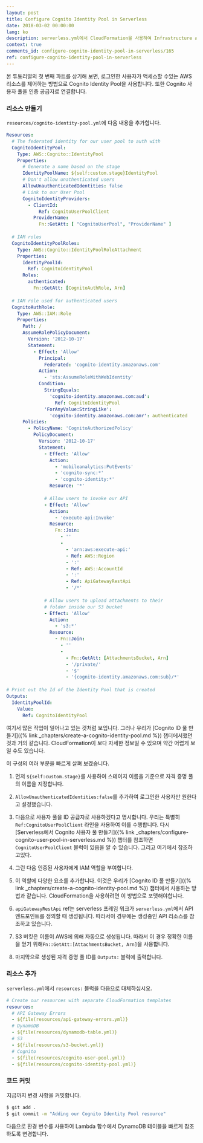 ```yaml
---
layout: post
title: Configure Cognito Identity Pool in Serverless
date: 2018-03-02 00:00:00
lang: ko
description: serverless.yml에서 CloudFormation을 사용하여 Infrastructure as Code 패턴으로 사용하여 Cognito Identity 풀을 정의할 수 있습니다. 우리는 사용자 풀을 Cognito Identity Provider로 설정하려고합니다. S3 Bucket 및 API Gateway 엔드 포인트에 대한 액세스를 허용하는 정책으로 Auth Role을 정의하십시오. 
context: true
comments_id: configure-cognito-identity-pool-in-serverless/165
ref: configure-cognito-identity-pool-in-serverless
---
```


본 튜토리얼의 첫 번째 파트를 상기해 보면, 로그인한 사용자가 액세스할 수있는 AWS 리소스를 제어하는 방법으로 Cognito Identity Pool을 사용합니다. 또한 Cognito 사용자 풀을 인증 공급자로 연결합니다.

### 리소스 만들기

<img class="code-marker" src="/assets/s.png" />`resources/cognito-identity-pool.yml`에 다음 내용을 추가합니다.

``` yml
Resources:
  # The federated identity for our user pool to auth with
  CognitoIdentityPool:
    Type: AWS::Cognito::IdentityPool
    Properties:
      # Generate a name based on the stage
      IdentityPoolName: ${self:custom.stage}IdentityPool
      # Don't allow unathenticated users
      AllowUnauthenticatedIdentities: false
      # Link to our User Pool
      CognitoIdentityProviders:
        - ClientId:
            Ref: CognitoUserPoolClient
          ProviderName:
            Fn::GetAtt: [ "CognitoUserPool", "ProviderName" ]
            
  # IAM roles
  CognitoIdentityPoolRoles:
    Type: AWS::Cognito::IdentityPoolRoleAttachment
    Properties:
      IdentityPoolId:
        Ref: CognitoIdentityPool
      Roles:
        authenticated:
          Fn::GetAtt: [CognitoAuthRole, Arn]
          
  # IAM role used for authenticated users
  CognitoAuthRole:
    Type: AWS::IAM::Role
    Properties:
      Path: /
      AssumeRolePolicyDocument:
        Version: '2012-10-17'
        Statement:
          - Effect: 'Allow'
            Principal:
              Federated: 'cognito-identity.amazonaws.com'
            Action:
              - 'sts:AssumeRoleWithWebIdentity'
            Condition:
              StringEquals:
                'cognito-identity.amazonaws.com:aud':
                  Ref: CognitoIdentityPool
              'ForAnyValue:StringLike':
                'cognito-identity.amazonaws.com:amr': authenticated
      Policies:
        - PolicyName: 'CognitoAuthorizedPolicy'
          PolicyDocument:
            Version: '2012-10-17'
            Statement:
              - Effect: 'Allow'
                Action:
                  - 'mobileanalytics:PutEvents'
                  - 'cognito-sync:*'
                  - 'cognito-identity:*'
                Resource: '*'
              
              # Allow users to invoke our API
              - Effect: 'Allow'
                Action:
                  - 'execute-api:Invoke'
                Resource:
                  Fn::Join:
                    - ''
                    -
                      - 'arn:aws:execute-api:'
                      - Ref: AWS::Region
                      - ':'
                      - Ref: AWS::AccountId
                      - ':'
                      - Ref: ApiGatewayRestApi
                      - '/*'
              
              # Allow users to upload attachments to their
              # folder inside our S3 bucket
              - Effect: 'Allow'
                Action:
                  - 's3:*'
                Resource:
                  - Fn::Join:
                    - ''
                    -
                      - Fn::GetAtt: [AttachmentsBucket, Arn]
                      - '/private/'
                      - '$'
                      - '{cognito-identity.amazonaws.com:sub}/*'
  
# Print out the Id of the Identity Pool that is created
Outputs:
  IdentityPoolId:
    Value:
      Ref: CognitoIdentityPool
```

여기서 많은 작업이 일어나고 있는 것처럼 보입니다. 그러나 우리가 [Cognito ID 풀 만들기]({% link _chapters/create-a-cognito-identity-pool.md %}) 챕터에서했던 것과 거의 같습니다. CloudFormation이 보다 자세한 정보일 수 있으며 약간 어렵게 보일 수도 있습니다.

이 구성의 여러 부분을 빠르게 살펴 보겠습니다.

1. 먼저 `${self:custom.stage}`를 사용하여 스테이지 이름을 기준으로 자격 증명 풀의 이름을 지정합니다.

2. `AllowUnauthenticatedIdentities:false`를 추가하여 로그인한 사용자만 원한다고 설정했습니다.

3. 다음으로 사용자 풀을 ID 공급자로 사용하겠다고 명시합니다. 우리는 특별히 `Ref:CognitoUserPoolClient` 라인을 사용하여 이를 수행합니다. 다시 [Serverless에서 Cognito 사용자 풀 만들기]({% link _chapters/configure-cognito-user-pool-in-serverless.md %}) 챕터를 참조하면 `CognitoUserPoolClient` 블럭이 있음을 알 수 있습니다. 그리고 여기에서 참조하고있다.

4. 그런 다음 인증된 사용자에게 IAM 역할을 부여합니다.

5. 이 역할에 다양한 요소를 추가합니다. 이것은 우리가 [Cognito ID 풀 만들기]({% link _chapters/create-a-cognito-identity-pool.md %}) 챕터에서 사용하는 방법과 같습니다. CloudFormation을 사용하려면 이 방법으로 포맷해야합니다.

6. `apiGatewayRestApi` ref는 serverless 프레임 워크가 `serverless.yml`에서 API 엔드포인트를 정의할 때 생성됩니다. 따라서이 경우에는 생성중인 API 리소스를 참조하고 있습니다.

7. S3 버킷은 이름이 AWS에 의해 자동으로 생성됩니다. 따라서 이 경우 정확한 이름을 얻기 위해`Fn::GetAtt:[AttachmentsBucket, Arn]`을 사용합니다.

8. 마지막으로 생성된 자격 증명 풀 ID를 `Outputs:` 블럭에 출력합니다.

### 리소스 추가

<img class="code-marker" src="/assets/s.png" />`serverless.yml`에서 `resources:` 블럭을 다음으로 대체하십시오.

``` yml
# Create our resources with separate CloudFormation templates
resources:
  # API Gateway Errors
  - ${file(resources/api-gateway-errors.yml)}
  # DynamoDB
  - ${file(resources/dynamodb-table.yml)}
  # S3
  - ${file(resources/s3-bucket.yml)}
  # Cognito
  - ${file(resources/cognito-user-pool.yml)}
  - ${file(resources/cognito-identity-pool.yml)}
```

### 코드 커밋

<img class="code-marker" src="/assets/s.png" />지금까지 변경 사항을 커밋합니다.

``` bash
$ git add .
$ git commit -m "Adding our Cognito Identity Pool resource"
```

다음으로 환경 변수를 사용하여 Lambda 함수에서 DynamoDB 테이블을 빠르게 참조하도록 변경합니다.
